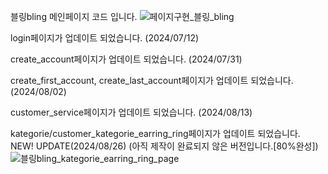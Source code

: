 블링bling 메인페이지 코드 입니다.
![페이지구현_블링_bling](https://github.com/Violet-S2/bling_bling/assets/173660062/875968f6-1a25-45f3-b61f-9e4cce7dc2c9)


login페이지가 업데이트 되었습니다. (2024/07/12)

create_account페이지가 업데이트 되었습니다. (2024/07/31)

create_first_account, create_last_account페이지가 업데이트 되었습니다. (2024/08/02)

customer_service페이지가 업데이트 되었습니다. (2024/08/13)

kategorie/customer_kategorie_earring_ring페이지가 업데이트 되었습니다. NEW! UPDATE(2024/08/26)
(아직 제작이 완료되지 않은 버전입니다.[80%완성])
![블링bling_kategorie_earring_ring_page](https://github.com/user-attachments/assets/6b3865d3-50bf-445e-839c-200eda515d69)
